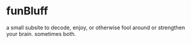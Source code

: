 # funBluff
a small subsite to decode, enjoy, or otherwise fool around or strengthen your brain. sometimes both. 
